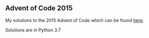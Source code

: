 ## Advent of Code 2015

My solutions to the 2015 Advent of Code which can be found [here](https://adventofcode.com/2015).

Solutions are in Python 3.7